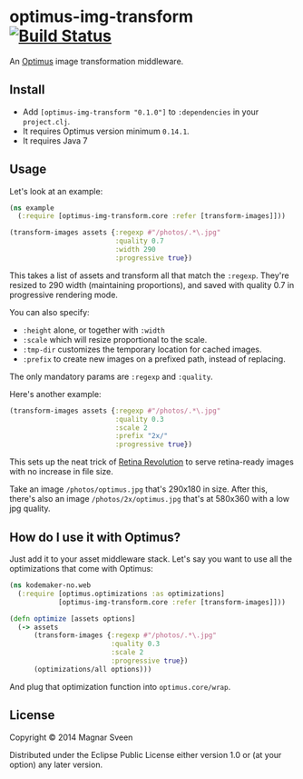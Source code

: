 # optimus-img-transform [![Build Status](https://secure.travis-ci.org/magnars/optimus-img-transform.png)](http://travis-ci.org/magnars/optimus-img-transform)

An [Optimus](http://github.com/magnars/optimus) image transformation middleware.

## Install

- Add `[optimus-img-transform "0.1.0"]` to `:dependencies` in your `project.clj`.
- It requires Optimus version minimum `0.14.1`.
- It requires Java 7

## Usage

Let's look at an example:

```clj
(ns example
  (:require [optimus-img-transform.core :refer [transform-images]]))

(transform-images assets {:regexp #"/photos/.*\.jpg"
                          :quality 0.7
                          :width 290
                          :progressive true})
```

This takes a list of assets and transform all that match the
`:regexp`. They're resized to 290 width (maintaining proportions), and
saved with quality 0.7 in progressive rendering mode.

You can also specify:

- `:height` alone, or together with `:width`
- `:scale` which will resize proportional to the scale.
- `:tmp-dir` customizes the temporary location for cached images.
- `:prefix` to create new images on a prefixed path, instead of replacing.

The only mandatory params are `:regexp` and `:quality`.

Here's another example:

```clj
(transform-images assets {:regexp #"/photos/.*\.jpg"
                          :quality 0.3
                          :scale 2
                          :prefix "2x/"
                          :progressive true})
```

This sets up the neat trick of
[Retina Revolution](http://www.netvlies.nl/blog/design-interactie/retina-revolution)
to serve retina-ready images with no increase in file size.

Take an image `/photos/optimus.jpg` that's 290x180 in size. After
this, there's also an image `/photos/2x/optimus.jpg` that's at 580x360
with a low jpg quality.

## How do I use it with Optimus?

Just add it to your asset middleware stack. Let's say you want to use
all the optimizations that come with Optimus:

```clj
(ns kodemaker-no.web
  (:require [optimus.optimizations :as optimizations]
            [optimus-img-transform.core :refer [transform-images]]))

(defn optimize [assets options]
  (-> assets
      (transform-images {:regexp #"/photos/.*\.jpg"
                         :quality 0.3
                         :scale 2
                         :progressive true})
      (optimizations/all options)))
```

And plug that optimization function into `optimus.core/wrap`.

## License

Copyright © 2014 Magnar Sveen

Distributed under the Eclipse Public License either version 1.0 or (at
your option) any later version.
